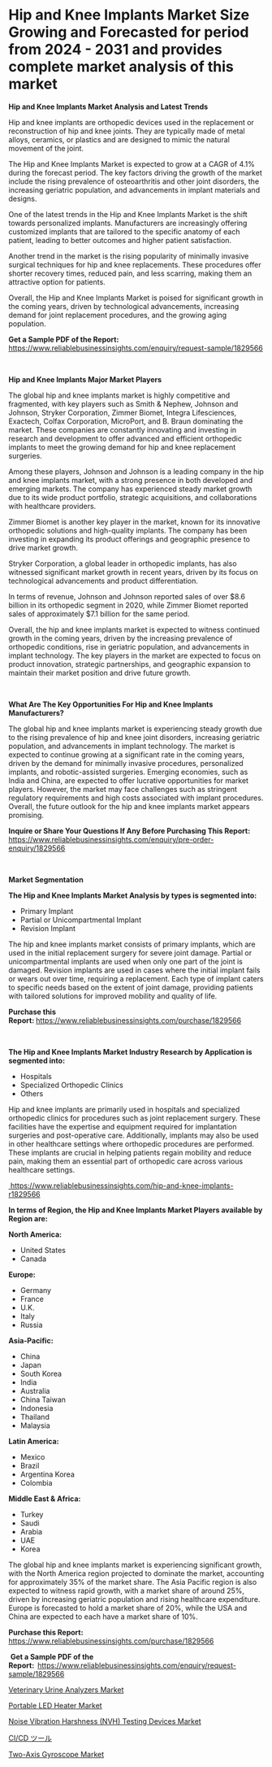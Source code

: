 <p><h1>Hip and Knee Implants Market Size Growing and Forecasted for period from 2024 - 2031 and provides complete market analysis of this market</h1></p><p><strong>Hip and Knee Implants Market Analysis and Latest Trends</strong></p>
<p><p>Hip and knee implants are orthopedic devices used in the replacement or reconstruction of hip and knee joints. They are typically made of metal alloys, ceramics, or plastics and are designed to mimic the natural movement of the joint.</p><p>The Hip and Knee Implants Market is expected to grow at a CAGR of 4.1% during the forecast period. The key factors driving the growth of the market include the rising prevalence of osteoarthritis and other joint disorders, the increasing geriatric population, and advancements in implant materials and designs.</p><p>One of the latest trends in the Hip and Knee Implants Market is the shift towards personalized implants. Manufacturers are increasingly offering customized implants that are tailored to the specific anatomy of each patient, leading to better outcomes and higher patient satisfaction.</p><p>Another trend in the market is the rising popularity of minimally invasive surgical techniques for hip and knee replacements. These procedures offer shorter recovery times, reduced pain, and less scarring, making them an attractive option for patients.</p><p>Overall, the Hip and Knee Implants Market is poised for significant growth in the coming years, driven by technological advancements, increasing demand for joint replacement procedures, and the growing aging population.</p></p>
<p><strong>Get a Sample PDF of the Report:&nbsp;</strong> <a href="https://www.reliablebusinessinsights.com/enquiry/request-sample/1829566">https://www.reliablebusinessinsights.com/enquiry/request-sample/1829566</a></p>
<p>&nbsp;</p>
<p><strong>Hip and Knee Implants Major Market Players</strong></p>
<p><p>The global hip and knee implants market is highly competitive and fragmented, with key players such as Smith & Nephew, Johnson and Johnson, Stryker Corporation, Zimmer Biomet, Integra Lifesciences, Exactech, Colfax Corporation, MicroPort, and B. Braun dominating the market. These companies are constantly innovating and investing in research and development to offer advanced and efficient orthopedic implants to meet the growing demand for hip and knee replacement surgeries.</p><p>Among these players, Johnson and Johnson is a leading company in the hip and knee implants market, with a strong presence in both developed and emerging markets. The company has experienced steady market growth due to its wide product portfolio, strategic acquisitions, and collaborations with healthcare providers.</p><p>Zimmer Biomet is another key player in the market, known for its innovative orthopedic solutions and high-quality implants. The company has been investing in expanding its product offerings and geographic presence to drive market growth.</p><p>Stryker Corporation, a global leader in orthopedic implants, has also witnessed significant market growth in recent years, driven by its focus on technological advancements and product differentiation.</p><p>In terms of revenue, Johnson and Johnson reported sales of over $8.6 billion in its orthopedic segment in 2020, while Zimmer Biomet reported sales of approximately $7.1 billion for the same period.</p><p>Overall, the hip and knee implants market is expected to witness continued growth in the coming years, driven by the increasing prevalence of orthopedic conditions, rise in geriatric population, and advancements in implant technology. The key players in the market are expected to focus on product innovation, strategic partnerships, and geographic expansion to maintain their market position and drive future growth.</p></p>
<p>&nbsp;</p>
<p><strong>What Are The Key Opportunities For Hip and Knee Implants Manufacturers?</strong></p>
<p><p>The global hip and knee implants market is experiencing steady growth due to the rising prevalence of hip and knee joint disorders, increasing geriatric population, and advancements in implant technology. The market is expected to continue growing at a significant rate in the coming years, driven by the demand for minimally invasive procedures, personalized implants, and robotic-assisted surgeries. Emerging economies, such as India and China, are expected to offer lucrative opportunities for market players. However, the market may face challenges such as stringent regulatory requirements and high costs associated with implant procedures. Overall, the future outlook for the hip and knee implants market appears promising.</p></p>
<p><strong>Inquire or Share Your Questions If Any Before Purchasing This Report:</strong> <a href="https://www.reliablebusinessinsights.com/enquiry/pre-order-enquiry/1829566">https://www.reliablebusinessinsights.com/enquiry/pre-order-enquiry/1829566</a></p>
<p>&nbsp;</p>
<p><strong>Market Segmentation</strong></p>
<p><strong>The Hip and Knee Implants Market Analysis by types is segmented into:</strong></p>
<p><ul><li>Primary Implant</li><li>Partial or Unicompartmental Implant</li><li>Revision Implant</li></ul></p>
<p><p>The hip and knee implants market consists of primary implants, which are used in the initial replacement surgery for severe joint damage. Partial or unicompartmental implants are used when only one part of the joint is damaged. Revision implants are used in cases where the initial implant fails or wears out over time, requiring a replacement. Each type of implant caters to specific needs based on the extent of joint damage, providing patients with tailored solutions for improved mobility and quality of life.</p></p>
<p><strong>Purchase this Report:&nbsp;</strong><a href="https://www.reliablebusinessinsights.com/purchase/1829566">https://www.reliablebusinessinsights.com/purchase/1829566</a></p>
<p>&nbsp;</p>
<p><strong>The Hip and Knee Implants Market Industry Research by Application is segmented into:</strong></p>
<p><ul><li>Hospitals</li><li>Specialized Orthopedic Clinics</li><li>Others</li></ul></p>
<p><p>Hip and knee implants are primarily used in hospitals and specialized orthopedic clinics for procedures such as joint replacement surgery. These facilities have the expertise and equipment required for implantation surgeries and post-operative care. Additionally, implants may also be used in other healthcare settings where orthopedic procedures are performed. These implants are crucial in helping patients regain mobility and reduce pain, making them an essential part of orthopedic care across various healthcare settings.</p></p>
<p><a href="https://www.reliablebusinessinsights.com/hip-and-knee-implants-r1829566">&nbsp;https://www.reliablebusinessinsights.com/hip-and-knee-implants-r1829566</a></p>
<p><strong>In terms of Region, the Hip and Knee Implants Market Players available by Region are:</strong></p>
<p>
    <p> <strong> North America: </strong>
        <ul>
            <li>United States</li>
            <li>Canada</li>
        </ul>
        </p> 
    <p> <strong> Europe: </strong>
        <ul>
            <li>Germany</li>
            <li>France</li>
            <li>U.K.</li>
            <li>Italy</li>
            <li>Russia</li>
        </ul>
        </p> 
    <p> <strong> Asia-Pacific: </strong>
        <ul>
            <li>China</li>
            <li>Japan</li>
            <li>South Korea</li>
            <li>India</li>
            <li>Australia</li>
            <li>China Taiwan</li>
            <li>Indonesia</li>
            <li>Thailand</li>
            <li>Malaysia</li>
        </ul>
        </p> 
    <p> <strong> Latin America: </strong>
        <ul>
            <li>Mexico</li>
            <li>Brazil</li>
            <li>Argentina Korea</li>
            <li>Colombia</li>
        </ul>
        </p> 
    <p> <strong> Middle East & Africa: </strong>
        <ul>
            <li>Turkey</li>
            <li>Saudi</li>
            <li>Arabia</li>
            <li>UAE</li>
            <li>Korea</li>
        </ul>
    </p>
    </p>
<p><p>The global hip and knee implants market is experiencing significant growth, with the North America region projected to dominate the market, accounting for approximately 35% of the market share. The Asia Pacific region is also expected to witness rapid growth, with a market share of around 25%, driven by increasing geriatric population and rising healthcare expenditure. Europe is forecasted to hold a market share of 20%, while the USA and China are expected to each have a market share of 10%.</p></p>
<p><strong>Purchase this Report: </strong><a href="https://www.reliablebusinessinsights.com/purchase/1829566">https://www.reliablebusinessinsights.com/purchase/1829566</a></p>
<p>&nbsp;<strong>Get a Sample PDF of the Report:&nbsp;&nbsp;</strong><a href="https://www.reliablebusinessinsights.com/enquiry/request-sample/1829566">https://www.reliablebusinessinsights.com/enquiry/request-sample/1829566</a></p>
<p><strong></strong></p>
<p><p><a href="https://www.linkedin.com/pulse/future-trends-global-veterinary-urine-analyzers-market-insights-frm0f">Veterinary Urine Analyzers Market</a></p><p><a href="https://www.linkedin.com/pulse/strategic-insights-global-portable-led-heater-market-trends-phrkf">Portable LED Heater Market</a></p><p><a href="https://github.com/thereveren80/Market-Research-Report-List-1/blob/main/noise-vibration-harshness-nvh-testing-devices-market.md">Noise Vibration Harshness (NVH) Testing Devices Market</a></p><p><a href="https://github.com/RaeJenkins1952/Market-Research-Report-List-1/blob/main/8558556168856.md">CI/CD ツール</a></p><p><a href="https://github.com/whpnbwim9/Market-Research-Report-List-1/blob/main/two-axis-gyroscope-market.md">Two-Axis Gyroscope Market</a></p></p>